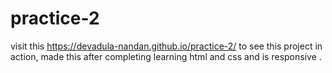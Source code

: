# practice-2
visit this https://devadula-nandan.github.io/practice-2/ to see this project in action, 
made this after completing learning html and css and is responsive .
